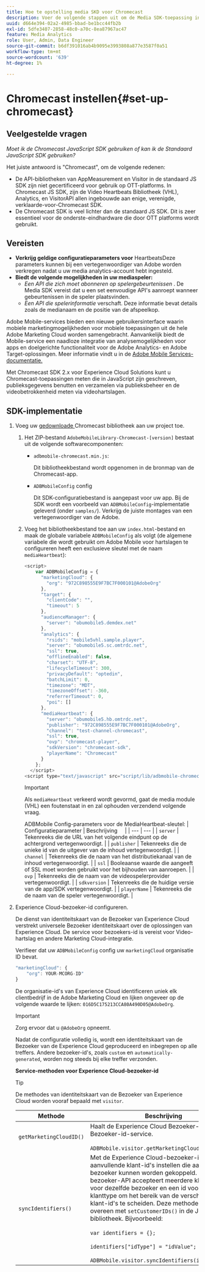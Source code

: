 ```yaml
---
title: Hoe te opstelling media SKD voor Chromecast
description: Voer de volgende stappen uit om de Media SDK-toepassing in Chromecast in te stellen.
uuid: d664e394-02a2-4985-bbad-be1bcc44fb2b
exl-id: 5dfe3407-2858-48c0-a70c-8ea87967ac47
feature: Media Analytics
role: User, Admin, Data Engineer
source-git-commit: b6df391016ab4b9095e3993808a877e3587f0a51
workflow-type: tm+mt
source-wordcount: '639'
ht-degree: 1%

---
```


# Chromecast instellen{#set-up-chromecast}

## Veelgestelde vragen

_Moet ik de Chromecast JavaScript SDK gebruiken of kan ik de Standaard JavaScript SDK gebruiken?_

Het juiste antwoord is &quot;Chromecast&quot;, om de volgende redenen:
* De API-bibliotheken van AppMeasurement en Visitor in de standaard JS SDK zijn niet gecertificeerd voor gebruik op OTT-platforms. In Chromecast JS SDK, zijn de Video Heartbeats Bibliotheek (VHL), Analytics, en VisitorAPI allen ingebouwde aan enige, verenigde, verklaarde-voor-Chromecast SDK.
* De Chromecast SDK is veel lichter dan de standaard JS SDK. Dit is zeer essentieel voor de onderste-eindhardware die door OTT platforms wordt gebruikt.

## Vereisten

* **Verkrijg geldige configuratieparameters voor**
HeartbeatsDeze parameters kunnen bij een vertegenwoordiger van Adobe worden verkregen nadat u uw media analytics-account hebt ingesteld.
* **Biedt de volgende mogelijkheden in uw mediaspeler:**
   * *Een API die zich moet abonneren op spelergebeurtenissen* . De Media SDK vereist dat u een set eenvoudige API&#39;s aanroept wanneer gebeurtenissen in de speler plaatsvinden.
   * *Een API die spelerinformatie*  verschaft. Deze informatie bevat details zoals de medianaam en de positie van de afspeelkop.

Adobe Mobile-services bieden een nieuwe gebruikersinterface waarin mobiele marketingmogelijkheden voor mobiele toepassingen uit de hele Adobe Marketing Cloud worden samengebracht. Aanvankelijk biedt de Mobile-service een naadloze integratie van analysemogelijkheden voor apps en doelgerichte functionaliteit voor de Adobe Analytics- en Adobe Target-oplossingen. Meer informatie vindt u in de [Adobe Mobile Services-documentatie.](https://experienceleague.adobe.com/docs/mobile-services/using/home.html)

Met Chromecast SDK 2.x voor Experience Cloud Solutions kunt u Chromecast-toepassingen meten die in JavaScript zijn geschreven, publieksgegevens benutten en verzamelen via publieksbeheer en de videobetrokkenheid meten via videohartslagen.

## SDK-implementatie

1. Voeg uw [gedownloade ](/help/sdk-implement/download-sdks.md#download-2x-sdks) Chromecast bibliotheek aan uw project toe.

   1. Het ZIP-bestand `AdobeMobileLibrary-Chromecast-[version]` bestaat uit de volgende softwarecomponenten:

      * `adbmobile-chromecast.min.js`:

         Dit bibliotheekbestand wordt opgenomen in de bronmap van de Chromecast-app.

      * `ADBMobileConfig` config

         Dit SDK-configuratiebestand is aangepast voor uw app. Bij de SDK wordt een voorbeeld van `ADBMobileConfig`-implementatie geleverd (onder `samples/`). Verkrijg de juiste montages van een vertegenwoordiger van de Adobe.
   1. Voeg het bibliotheekbestand toe aan uw `index.html`-bestand en maak de globale variabele `ADBMobileConfig` als volgt (de algemene variabele die wordt gebruikt om Adobe Mobile voor hartslagen te configureren heeft een exclusieve sleutel met de naam `mediaHeartbeat`):

      ```js
      <script>
          var ADBMobileConfig = {
            "marketingCloud": {
              "org": "972C898555E9F7BC7F000101@AdobeOrg"
            },
            "target": {
              "clientCode": "",
              "timeout": 5
            },
            "audienceManager": {
              "server": "obumobile5.demdex.net"
            },
            "analytics": {
              "rsids": "mobile5vhl.sample.player",
              "server": "obumobile5.sc.omtrdc.net",
              "ssl": true,
              "offlineEnabled": false,
              "charset": "UTF-8",
              "lifecycleTimeout": 300,
              "privacyDefault": "optedin",
              "batchLimit": 0,
              "timezone": "MDT",
              "timezoneOffset": -360,
              "referrerTimeout": 0,
              "poi": []
            },
            "mediaHeartbeat": {
              "server": "obumobile5.hb.omtrdc.net",
              "publisher": "972C898555E9F7BC7F000101@AdobeOrg",
              "channel": "test-channel-chromecast",
              "ssl": true,
              "ovp": "chromecast-player",
              "sdkVersion": "chromecast-sdk",
              "playerName": "Chromecast"
            }
          };
        </script>
      <script type="text/javascript" src="script/lib/adbmobile-chromecast.min.js"></script>
      ```

      >[!IMPORTANT]
      >
      >Als `mediaHeartbeat` verkeerd wordt gevormd, gaat de media module (VHL) een foutenstaat in en zal ophouden verzendend volgende vraag.

      ADBMobile Config-parameters voor de MediaHeartbeat-sleutel:
   | Configuratieparameter | Beschrijving     |
   | --- | --- |
   | `server` | Tekenreeks die de URL van het volgende eindpunt op de achtergrond vertegenwoordigt. |
   | `publisher` | Tekenreeks die de unieke id van de uitgever van de inhoud vertegenwoordigt. |
   | `channel` | Tekenreeks die de naam van het distributiekanaal van de inhoud vertegenwoordigt. |
   | `ssl` | Booleaanse waarde die aangeeft of SSL moet worden gebruikt voor het bijhouden van aanroepen. |
   | `ovp` | Tekenreeks die de naam van de videospelerprovider vertegenwoordigt. |
   | `sdkversion` | Tekenreeks die de huidige versie van de app/SDK vertegenwoordigt. |
   | `playerName` | Tekenreeks die de naam van de speler vertegenwoordigt. |


1. Experience Cloud-bezoeker-id configureren.

   De dienst van identiteitskaart van de Bezoeker van Experience Cloud verstrekt universele Bezoeker identiteitskaart over de oplossingen van Experience Cloud. De service voor bezoekers-id is vereist voor Video-hartslag en andere Marketing Cloud-integratie.

   Verifieer dat uw `ADBMobileConfig` config uw `marketingCloud` organisatie ID bevat.

   ```js
   "marketingCloud": {
       "org": YOUR-MCORG-ID"
   }
   ```

   De organisatie-id&#39;s van Experience Cloud identificeren uniek elk clientbedrijf in de Adobe Marketing Cloud en lijken ongeveer op de volgende waarde te lijken: `016D5C175213CCA80A490D05@AdobeOrg`.

   >[!IMPORTANT]
   >
   >Zorg ervoor dat u `@AdobeOrg` opneemt.

   Nadat de configuratie volledig is, wordt een identiteitskaart van de Bezoeker van de Experience Cloud geproduceerd en inbegrepen op alle treffers. Andere bezoeker-id&#39;s, zoals `custom` en `automatically-generated`, worden nog steeds bij elke treffer verzonden.

   **Service-methoden voor Experience Cloud-bezoeker-id**

   >[!TIP]
   >
   >De methodes van identiteitskaart van de Bezoeker van Experience Cloud worden vooraf bepaald met `visitor`.

   | Methode | Beschrijving |
   | --- | --- |
   | `getMarketingCloudID()` | Haalt de Experience Cloud Bezoeker-id op van de Bezoeker-id-service.  <br/><br/>`ADBMobile.visitor.getMarketingCloudID();` |
   | `syncIdentifiers()` | Met de Experience Cloud-bezoeker-id kunt u aanvullende klant-id&#39;s instellen die aan elke bezoeker kunnen worden gekoppeld. De bezoeker-API accepteert meerdere klant-id&#39;s voor dezelfde bezoeker en een id voor het klanttype om het bereik van de verschillende klant-id&#39;s te scheiden. Deze methode komt overeen met `setCustomerIDs()` in de JavaScript-bibliotheek.  Bijvoorbeeld: <br/><br/>`var identifiers = {};` <br/><br/>`identifiers["idType"] = "idValue";` <br/><br/>`ADBMobile.visitor.syncIdentifiers(identifiers);` |



<!--   **Postbacks -** For more information about configuring postbacks, see [Configure Postbacks.](https://experienceleague.adobe.com/docs/mobile-services/using/manage-app-settings-ug/configuring-app/signals.html) -->
